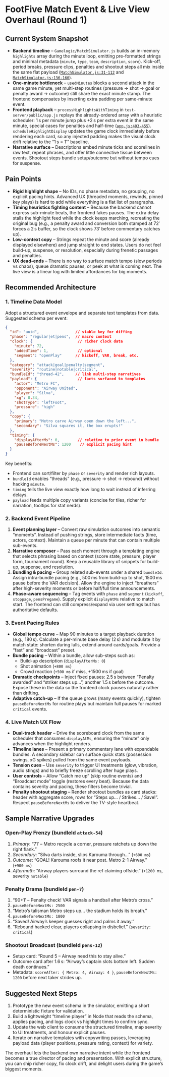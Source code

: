 # FootFive Match Event & Live View Overhaul (Round 1)

## Current System Snapshot
- **Backend timeline** – `Gamelogic/MatchSimulator.js` builds an in-memory `highlights` array during the minute loop, emitting pre-formatted strings and minimal metadata (`minute`, `type`, `team`, `description`, `score`). Kick-off, period breaks, pressure clips, penalties and shootout steps all mix inside the same flat payload ([`MatchSimulator.js:31-112`](../Gamelogic/MatchSimulator.js#L31) and [`MatchSimulator.js:136-160`](../Gamelogic/MatchSimulator.js#L136)).
- **One-minute bottleneck** – `usedMinutes` blocks a second attack in the same game minute, yet multi-step routines (pressure → shot → goal or penalty award → outcome) still share the exact minute stamp. The frontend compensates by inserting extra padding per same-minute event.
- **Frontend playback** – `processHighlightsWithTiming` in `test-server/public/app.js` replays the already-ordered array with a heuristic scheduler: 1 s per minute jump plus +2 s per extra event in the same minute, special cases for penalties and half-time ([`app.js:403-455`](../test-server/public/app.js#L403)). `scheduleHighlightDisplay` updates the game clock immediately before rendering each card, so any injected padding makes the visual clock drift relative to the “1 s = 1′” baseline.
- **Narrative surface** – Descriptions embed minute ticks and scorelines in raw text, repeat phrases, and offer little connective tissue between events. Shootout steps bundle setup/outcome but without tempo cues for suspense.

## Pain Points
- **Rigid highlight shape** – No IDs, no phase metadata, no grouping, no explicit pacing hints. Advanced UX (threaded moments, rewinds, pinned key plays) is hard to add while everything is a flat list of paragraphs.
- **Timing heuristics fighting content** – Because the backend cannot express sub-minute beats, the frontend fakes pauses. The extra delay stalls the highlight feed while the clock keeps marching, recreating the original bug (e.g., a penalty award and conversion both stamped at 72′ forces a 2 s buffer, so the clock shows 73′ before commentary catches up).
- **Low-context copy** – Strings repeat the minute and score (already displayed elsewhere) and jump straight to end states. Users do not feel build-up, suspense, or resolution, especially during frenetic passages and penalties.
- **UX dead-ends** – There is no way to surface match tempo (slow periods vs chaos), queue dramatic pauses, or peek at what is coming next. The live view is a linear log with limited affordances for big moments.

## Recommended Architecture

### 1. Timeline Data Model
Adopt a structured event envelope and separate text templates from data. Suggested schema per event:
```json
{
  "id": "uuid",                // stable key for diffing
  "phase": "regular|et|pens",  // macro context
  "clock": {                    // richer clock data
    "minute": 72,
    "addedTime": 1,             // optional
    "segment": "openPlay"      // kickoff, VAR, break, etc.
  },
  "category": "attack|goal|penalty|segment",
  "severity": "routine|notable|critical",
  "bundleId": "thread-42",     // link multi-step narratives
  "payload": {                  // facts surfaced to templates
    "actor": "Metro FC",
    "opponent": "Airway United",
    "player": "Silva",
    "xg": 0.34,
    "shotType": "leftFoot",
    "pressure": "high"
  },
  "copy": {
    "primary": "Metro carve Airway open down the left...",
    "secondary": "Silva squares it, the box erupts!"
  },
  "timing": {
    "displayAfterMs": 0,        // relative to prior event in bundle
    "pauseBeforeNextMs": 1200    // explicit pacing hint
  }
}
```
Key benefits:
- Frontend can sort/filter by `phase` or `severity` and render rich layouts.
- `bundleId` enables “threads” (e.g., pressure → shot → rebound) without hacking `minute`.
- `timing` tells the live view exactly how long to wait instead of inferring delays.
- `payload` feeds multiple copy variants (concise for tiles, richer for narration, tooltips for stat nerds).

### 2. Backend Event Pipeline
1. **Event planning layer** – Convert raw simulation outcomes into semantic “moments”. Instead of pushing strings, store intermediate facts (time, actors, context). Maintain a queue per minute that can contain multiple sub-events.
2. **Narrative composer** – Pass each moment through a templating engine that selects phrasing based on context (score state, pressure, player form, tournament round). Keep a reusable library of snippets for build-up, suspense, and resolution.
3. **Bundling & pacing** – Group related sub-events under a shared `bundleId`. Assign intra-bundle pacing (e.g., 500 ms from build-up to shot, 1500 ms pause before the VAR decision). Allow the engine to inject “breathers” after high-severity moments or before half/full time announcements.
4. **Phase-aware sequencing** – Tag events with `phase` and `segment` (`kickoff`, `stoppage`, `pensPregame`). Supply explicit `displayAtMs` relative to match start. The frontend can still compress/expand via user settings but has authoritative defaults.

### 3. Event Pacing Rules
- **Global tempo curve** – Map 90 minutes to a target playback duration (e.g., 180 s). Calculate a per-minute base delay (2 s) and modulate it by match state: shorten during lulls, extend around cards/goals. Provide a “fast” and “broadcast” preset.
- **Bundle pacing** – Within a bundle, allow sub-steps such as:
  - Build-up description (`displayAfterMs: 0`)
  - Shot animation (`+800 ms`)
  - Crowd reaction (`+500 ms` if miss, +1500 ms if goal)
- **Dramatic checkpoints** – Inject fixed pauses: 2.5 s between “Penalty awarded” and “striker steps up…”, another 1.5 s before the outcome. Expose these in the data so the frontend clock pauses naturally rather than drifting.
- **Adaptive catch-up** – If the queue grows (many events quickly), tighten `pauseBeforeNextMs` for routine plays but maintain full pauses for marked `critical` events.

### 4. Live Match UX Flow
- **Dual-track header** – Drive the scoreboard clock from the same scheduler that consumes `displayAtMs`, ensuring the “minute” only advances when the highlight renders.
- **Timeline lanes** – Present a primary commentary lane with expandable bundles. A secondary sidebar can surface quick stats (possession swings, xG spikes) pulled from the same event payloads.
- **Tension cues** – Use `severity` to trigger UI treatments (glow, vibration, audio stings) and to briefly freeze scrolling after huge plays.
- **User controls** – Allow “Catch me up” (skip routine events) and “Broadcast mode” toggle (restores every beat). Because the data contains severity and pacing, these filters become trivial.
- **Penalty shootout staging** – Render shootout bundles as card stacks: header with aggregate score, rows for “Steps up… / Strikes… / Save!”. Respect `pauseBeforeNextMs` to deliver the TV-style heartbeat.

## Sample Narrative Upgrades
### Open-Play Frenzy (bundleId `attack-54`)
1. *Primary*: “71′ – Metro recycle a corner, pressure ratchets up down the right flank.”
2. *Secondary*: “Silva darts inside, slips Karouma through…” (`+600 ms`)
3. *Outcome*: “GOAL! Karouma roofs it near post. Metro 2-1 Airway.” (`+900 ms`)
4. *Aftermath*: “Airway players surround the ref claiming offside.” (`+1200 ms`, severity `notable`)

### Penalty Drama (bundleId `pen-7`)
1. “90+1′ – Penalty check! VAR signals a handball after Metro’s cross.”
2. `pauseBeforeNextMs: 2500`
3. “Metro’s talisman Metro steps up… the stadium holds its breath.”
4. `pauseBeforeNextMs: 1800`
5. “Saved! Airway’s keeper guesses right and palms it away.”
6. “Rebound hacked clear, players collapsing in disbelief.” (`severity: critical`)

### Shootout Broadcast (bundleId `pens-12`)
- Setup card: “Round 5 – Airway need this to stay alive.”
- Outcome card after 1.6 s: “Airway’s captain slots bottom left. Sudden death continues.”
- Metadata: `scoreAfter: { Metro: 4, Airway: 4 }`, `pauseBeforeNextMs: 1200` before next taker strides up.

## Suggested Next Steps
1. Prototype the new event schema in the simulator, emitting a short deterministic fixture for validation.
2. Build a lightweight “timeline player” in Node that reads the schema, applies pacing, and logs clock vs highlight times to confirm sync.
3. Update the web client to consume the structured timeline, map severity to UI treatments, and honour explicit pauses.
4. Iterate on narrative templates with copywriting passes, leveraging payload data (player positions, pressure rating, context) for variety.

The overhaul lets the backend own narrative intent while the frontend becomes a true director of pacing and presentation. With explicit structure, you can ship richer copy, fix clock drift, and delight users during the game’s biggest moments.
